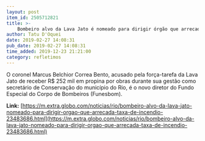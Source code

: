 ```yaml
---
layout: post
item_id: 2505712821
title: >-
    Bombeiro alvo da Lava Jato é nomeado para dirigir órgão que arrecada taxa de incêndio
author: Tatu D'Oquei
date: 2019-02-27 14:08:31
pub_date: 2019-02-27 14:08:31
time_added: 2019-12-23 21:21:00
category: refletimos
---
```


O coronel Marcus Belchior Correa Bento, acusado pela força-tarefa da Lava Jato de receber R$ 252 mil em propina por obras durante sua gestão como secretário de Conservação do município do Rio, é o novo diretor do Fundo Especial do Corpo de Bombeiros (Funesbom).

**Link:** [https://m.extra.globo.com/noticias/rio/bombeiro-alvo-da-lava-jato-nomeado-para-dirigir-orgao-que-arrecada-taxa-de-incendio-23483686.html](https://m.extra.globo.com/noticias/rio/bombeiro-alvo-da-lava-jato-nomeado-para-dirigir-orgao-que-arrecada-taxa-de-incendio-23483686.html)

